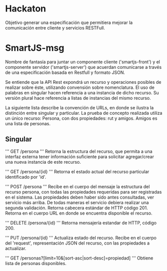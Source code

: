Hackaton
========

Objetivo generar una especificación que permitiera mejorar la comunicación entre cliente y servicios RESTFull. 


# SmartJS-msg

Nombre de fantasía para juntar un componente cliente ('smartjs-front') y el componente servidor ('smartjs-server') que acuerdan comunicarse a través de una especificación basada en Restfull y formato JSON. 

Se entiende que la API Rest expondrá un recurso y operaciones posibles de realizar sobre éste, utilizando convensión sobre nomenclatura. El uso de palabras en singular hacen referencia a una instancia de dicho recurso. Su versión plural hace referencia a listas de instancias del mismo recurso. 


La siguiente lista describe la convención de URLs, en donde se ilustra la distinción entre singular y particular. 
La prueba de concepto realizada utiliza un único recurso: Persona, con dos propiedades: rut y amigos. Amigos es una lista de personas.

## Singular

'''
GET /persona
'''
Retorna la estructura del recurso, que permita a una interfaz externa tener información suficiente para solicitar agregar/crear una nueva instancia de este recurso.

'''
GET /persona/{id}
'''
Retorna el estado actual del recurso particular identificado por 'id'. 

'''
POST /persona
'''
Recibe en el cuerpo del mensaje la estructura del recurso persona, con todas las propiedades requeridas para ser registradas en el sistema. Las propiedades deben haber sido antes consultadas, ver servicio más arriba. De todas maneras el servicio debiera realizar una segunda validación. 
Retorna cabecera estándar de HTTP código 201. 
Retorna en el cuerpo URL en donde se encuentra disponible el recurso. 


'''
DELETE /persona/{id}
'''
Retorna mensajería estandar de HTTP, código 200. 

'''
PUT /persona/{id}
'''
Actualiza estado del recurso. Recibe en el cuerpo del 'request', representación JSON del recurso, con las propiedades a actualizar. 


'''
GET /personas?[limit=10&[sort-asc|sort-desc]=propiedad]
'''
Obtiene lista de personas disponibles. 




